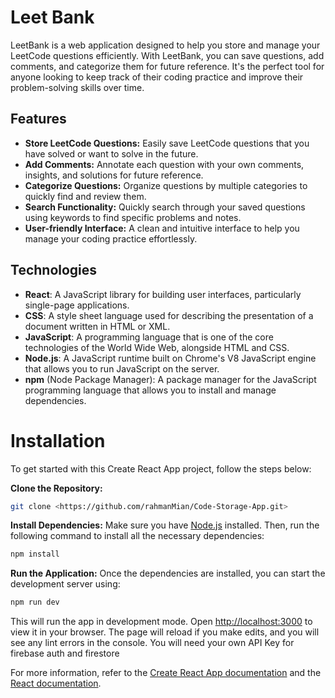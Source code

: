 

# Leet Bank

LeetBank is a web application designed to help you store and manage your LeetCode questions efficiently. With LeetBank, you can save questions, add comments, and categorize them for future reference. It's the perfect tool for anyone looking to keep track of their coding practice and improve their problem-solving skills over time.




## Features

- **Store LeetCode Questions:** Easily save LeetCode questions that you have solved or want to solve in the future.
- **Add Comments:** Annotate each question with your own comments, insights, and solutions for future reference.
- **Categorize Questions:** Organize questions by multiple categories to quickly find and review them.
- **Search Functionality:** Quickly search through your saved questions using keywords to find specific problems and notes.
- **User-friendly Interface:** A clean and intuitive interface to help you manage your coding practice effortlessly.




## Technologies

- **React**: A JavaScript library for building user interfaces, particularly single-page applications.
- **CSS**: A style sheet language used for describing the presentation of a document written in HTML or XML.
- **JavaScript**: A programming language that is one of the core technologies of the World Wide Web, alongside HTML and CSS.
- **Node.js**: A JavaScript runtime built on Chrome's V8 JavaScript engine that allows you to run JavaScript on the server.
- **npm** (Node Package Manager): A package manager for the JavaScript programming language that allows you to install and manage dependencies.





# Installation

To get started with this Create React App project, follow the steps below:

 **Clone the Repository:**
   ```bash
   git clone <https://github.com/rahmanMian/Code-Storage-App.git>
   ```

**Install Dependencies:**
   Make sure you have [Node.js](https://nodejs.org/) installed. Then, run the following command to install all the necessary dependencies:
   ```bash
   npm install
   ```

**Run the Application:**
   Once the dependencies are installed, you can start the development server using:
   ```bash
   npm run dev
   ```
   This will run the app in development mode. Open [http://localhost:3000](http://localhost:3000) to view it in your browser. The page will reload if you make edits, and you will see any lint errors in the console. You will need your own API Key for firebase auth and firestore



For more information, refer to the [Create React App documentation](https://facebook.github.io/create-react-app/docs/getting-started) and the [React documentation](https://reactjs.org/).
```  
